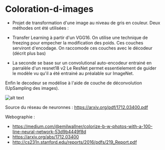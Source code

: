 # Coloration-d-images
* Projet de transformation d'une image au niveau de gris en couleur.
Deux méthodes ont été utilisées : 

* Transfer Learning à partir d'un VGG16. On utilise une technique de freezing pour empecher la modification des poids. 
Ces couches serviront d'encodage. On raccomode ces couches avec le décodeur (décrit plus bas)
* La seconde se base sur un convolutional auto-encodeur entrainé en parralèle d'un resnet18 v2
Le ResNet permet essentielement de guider le modèle vu qu'il a été entrainé au préalable sur ImageNet.

Enfin le decodeur se modélise à l'aide de couche de déconvolution (UpSampling des images).

![alt text](https://raw.githubusercontent.com/baldassarreFe/deep-koalarization/master/assets/our_net.png)

Source du réseau de neuronnes : https://arxiv.org/pdf/1712.03400.pdf

Webographie :   
* https://medium.com/@emilwallner/colorize-b-w-photos-with-a-100-line-neural-network-53d9b4449f8d
* https://arxiv.org/abs/1712.03400
* http://cs231n.stanford.edu/reports/2016/pdfs/219_Report.pdf
